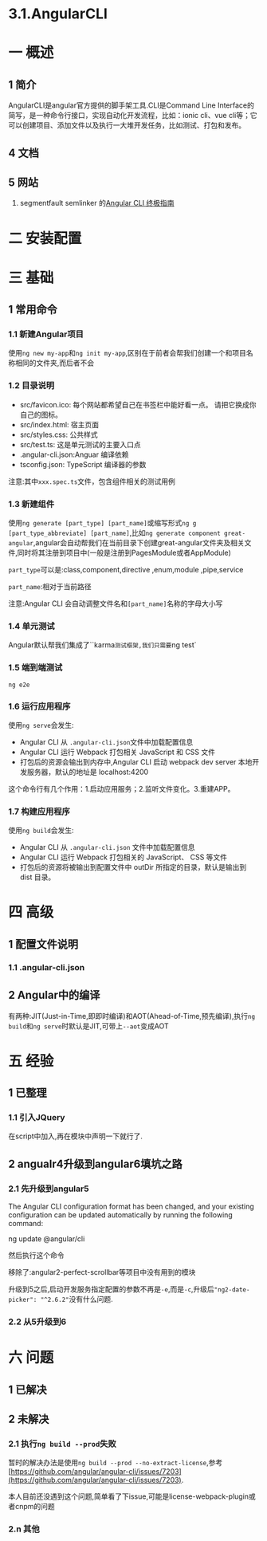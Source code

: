 # 3.1.AngularCLI

# 一 概述
## 1 简介
AngularCLI是angular官方提供的脚手架工具.CLI是Command Line Interface的简写，是一种命令行接口，实现自动化开发流程，比如：ionic cli、vue cli等；它可以创建项目、添加文件以及执行一大堆开发任务，比如测试、打包和发布。
## 4 文档
## 5 网站
1. segmentfault  semlinker 的[Angular CLI 终极指南](https://segmentfault.com/a/1190000009771946)

# 二 安装配置


# 三 基础
## 1 常用命令
### 1.1 新建Angular项目
使用`ng new my-app`和`ng init my-app`,区别在于前者会帮我们创建一个和项目名称相同的文件夹,而后者不会
### 1.2 目录说明
- src/favicon.ico:  每个网站都希望自己在书签栏中能好看一点。 请把它换成你自己的图标。
- src/index.html:   宿主页面
- src/styles.css:   公共样式
- src/test.ts:      这是单元测试的主要入口点
- .angular-cli.json:Anguar 编译依赖
- tsconfig.json:    TypeScript 编译器的参数

注意:其中`xxx.spec.ts`文件，包含组件相关的测试用例
### 1.3 新建组件
使用`ng generate [part_type] [part_name]`或缩写形式`ng g [part_type_abbreviate] [part_name]`,比如`ng generate component great-angular`,angular会自动帮我们在当前目录下创建great-angular文件夹及相关文件,同时将其注册到项目中(一般是注册到PagesModule或者AppModule)

`part_type`可以是:class,component,directive ,enum,module ,pipe,service 

`part_name`:相对于当前路径

注意:Angular CLI 会自动调整文件名和`[part_name]`名称的字母大小写

### 1.4 单元测试
Angular默认帮我们集成了``karma`测试框架,我们只需要`ng test`

### 1.5 端到端测试
`ng e2e`
### 1.6 运行应用程序
使用`ng serve`会发生:
- Angular CLI 从 `.angular-cli.json`文件中加载配置信息
- Angular CLI 运行 Webpack 打包相关 JavaScript 和 CSS 文件
- 打包后的资源会输出到内存中,Angular CLI 启动 webpack dev server 本地开发服务器，默认的地址是 localhost:4200

这个命令行有几个作用：1.启动应用服务；2.监听文件变化。3.重建APP。

### 1.7 构建应用程序
使用`ng build`会发生:
- Angular CLI 从 `.angular-cli.json` 文件中加载配置信息
- Angular CLI 运行 Webpack 打包相关的 JavaScript、 CSS 等文件
- 打包后的资源将被输出到配置文件中 outDir 所指定的目录，默认是输出到 dist 目录。

# 四 高级
## 1 配置文件说明
### 1.1 .angular-cli.json

## 2 Angular中的编译
有两种:JIT(Just-in-Time,即即时编译)和AOT(Ahead-of-Time,预先编译),执行`ng build`和`ng serve`时默认是JIT,可带上`--aot`变成AOT

# 五 经验
## 1 已整理
### 1.1 引入JQuery
在script中加入,再在模块中声明一下就行了.

## 2 angualr4升级到angular6填坑之路
### 2.1 先升级到angular5
The Angular CLI configuration format has been changed, and your existing configuration can
be updated automatically by running the following command:

  ng update @angular/cli

然后执行这个命令

移除了:angular2-perfect-scrollbar等项目中没有用到的模块

升级到5之后,启动开发服务指定配置的参数不再是`-e`,而是`-c`,升级后`"ng2-date-picker": "^2.6.2"`没有什么问题.

### 2.2 从5升级到6


# 六 问题
## 1 已解决

## 2 未解决
### 2.1 执行`ng build --prod`失败
暂时的解决办法是使用`ng build --prod --no-extract-license`,参考[https://github.com/angular/angular-cli/issues/7203](https://github.com/angular/angular-cli/issues/7203).

本人目前还没遇到这个问题,简单看了下issue,可能是license-webpack-plugin或者cnpm的问题

### 2.n 其他